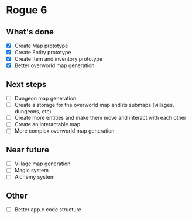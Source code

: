 # Rogue 6

## What's done

- [x] Create Map prototype
- [x] Create Entity prototype
- [x] Create Item and inventory prototype
- [x] Better overworld map generation

## Next steps

- [ ] Dungeon map generation
- [ ] Create a storage for the overworld map and its submaps (villages, dungeons, etc)
- [ ] Create more entities and make them move and interact with each other
- [ ] Create an interactable map
- [ ] More complex overworld map generation

## Near future

- [ ] Village map generation
- [ ] Magic system
- [ ] Alchemy system

## Other

- [ ] Better app.c code structure
